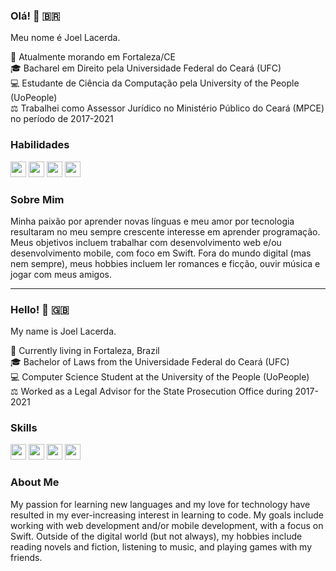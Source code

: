 ### Olá! 👋 🇧🇷

Meu nome é Joel Lacerda.

📍 Atualmente morando em Fortaleza/CE\
🎓 Bacharel em Direito pela Universidade Federal do Ceará (UFC)\
💻 Estudante de Ciência da Computação pela University of the People (UoPeople)\
⚖️ Trabalhei como Assessor Jurídico no Ministério Público do Ceará (MPCE) no período de 2017-2021


### Habilidades

<p align="left">
<img src="https://img.shields.io/badge/HTML5-E34F26?style=for-the-badge&logo=html5&logoColor=white" height="25"/>
<img src="https://img.shields.io/badge/CSS3-1572B6?style=for-the-badge&logo=css3&logoColor=white" height="25"/>
<img src="https://img.shields.io/badge/JavaScript-F7DF1E?style=for-the-badge&logo=javascript&logoColor=black" height="25"/>
<img src="https://img.shields.io/badge/Swift-FA7343?style=for-the-badge&logo=swift&logoColor=white" height="25"/>
</p>


### Sobre Mim

Minha paixão por aprender novas línguas e meu amor por tecnologia resultaram no meu sempre crescente interesse em aprender programação. Meus objetivos incluem trabalhar com desenvolvimento web e/ou desenvolvimento mobile, com foco em Swift. Fora do mundo digital (mas nem sempre), meus hobbies incluem ler romances e ficção, ouvir música e jogar com meus amigos.

<hr/>

### Hello! 👋 🇬🇧

My name is Joel Lacerda.

📍 Currently living in Fortaleza, Brazil\
🎓 Bachelor of Laws from the Universidade Federal do Ceará (UFC)\
💻 Computer Science Student at the University of the People (UoPeople)\
⚖️ Worked as a Legal Advisor for the State Prosecution Office during 2017-2021

### Skills

<p align="left">
<img src="https://img.shields.io/badge/HTML5-E34F26?style=for-the-badge&logo=html5&logoColor=white" height="25"/>
<img src="https://img.shields.io/badge/CSS3-1572B6?style=for-the-badge&logo=css3&logoColor=white" height="25"/>
<img src="https://img.shields.io/badge/JavaScript-F7DF1E?style=for-the-badge&logo=javascript&logoColor=black" height="25"/>
<img src="https://img.shields.io/badge/Swift-FA7343?style=for-the-badge&logo=swift&logoColor=white" height="25"/>
</p>


### About Me

My passion for learning new languages and my love for technology have resulted in my ever-increasing interest in learning to code. My goals include working with web development and/or mobile development, with a focus on Swift. Outside of the digital world (but not always), my hobbies include reading novels and fiction, listening to music, and playing games with my friends.
